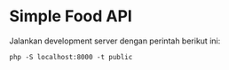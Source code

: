 # Simple Food API

Jalankan development server dengan perintah berikut ini:

```
php -S localhost:8000 -t public
```